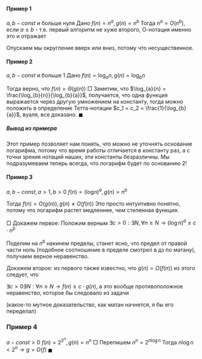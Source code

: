 #### Пример 1
$a, b - const$ и больше нуля
Дано $f(n) = n ^ a, g(n) = n ^ b$
Тогда $n ^ a = O(n ^ b), \text{ если } a \leq b$ - т.е. первый алгоритм не хуже второго, О-нотация именно это и отражает

Опускаем мы округление вверх или вниз, потому что несущественное.
#### Пример 2
$a, b - const$ и больше 1
Дано $f(n) = \log_{a}{n}, g(n) = \log_{b}{n}$ 

Тогда верно, что $f(n) = \Theta(g(n))$
$\Box$
Заметим, что $\log_{a}{n} = \frac{\log_{b}{n}}{\log_{b}{a}}$, получается, что одна функция выражается через другую умножением на константу, тогда можно положить в определение Тетта-нотации $c_1 = c_2 = \frac{1}{\log_{b}{a}}$, вуаля, все доказано.
$\blacksquare$

##### Вывод из примера

Этот пример позволяет нам понять, что можно не уточнять основание логарифма, потому что время работы отличается в константу раз, а с точки зрения нотаций наших, эти константы безразличны. Мы подразумеваем теперь всегда, что логарифм будет по основанию 2!
#### Пример 3
$a, b - const, a > 1, b > 0$
$f(n) = (\log_{}{n}) ^ a, g(n) = n ^ b$

Тогда $f(n) = O(g(n)), g(n) \neq O(f(n))$
Это просто интуитивно понятно, потому что логарифм растет медленнее, чем степенная функция.

$\Box$
Докажем первое: Положим верным
$\exists c > 0: \exists N, \forall n \geq N \rightarrow (\log{n}) ^ a \leq c \cdot n ^ b$ 

Поделим на $n ^ b$ накинем пределы, станет ясно, что предел от правой части ноль (подобное соотношение в пределе смотрел в дз по матану), получаем верное неравенство.

Докажем второе: из первого также известно, что $g(n) = \Omega(f(n))$ из этого следует, что 

$\exists c > 0 \exists N: \forall n \geq N \rightarrow f(n) \geq c \cdot g(n)$, а это вообще противоположное неравенство, которое бы следовало из задачи

(какое-то мутное доказательство, как матан начнется, я бы его переделал)
### Пример 4 
$a - const > 0$
$f(n) = 2 ^ {2 ^ n}, g(n) = n ^ n$
$\Box$
Перепишем $n ^ n = 2 ^ {n\log{}{n}}$
Тогда $n\log{}{n} < 2 ^ n \rightarrow g = O(f)$ 
$\blacksquare$
